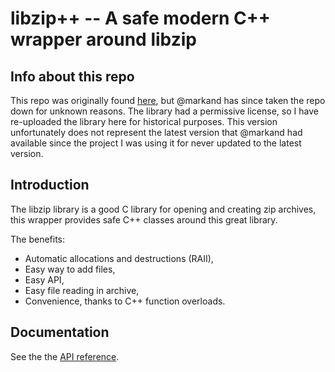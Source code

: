 libzip++ -- A safe modern C++ wrapper around libzip
===================================================

Info about this repo
--------------------
This repo was originally found [here](https://bitbucket.org/markand/libzip/), but @markand has since taken the repo down for unknown reasons. The library had a permissive license, so I have re-uploaded the library here for historical purposes. This version unfortunately does not represent the latest version that @markand had available since the project I was using it for never updated to the latest version.

Introduction
------------

The libzip library is a good C library for opening and creating zip archives, this wrapper provides safe C++ classes
around this great library.

The benefits:

  - Automatic allocations and destructions (RAII),
  - Easy way to add files,
  - Easy API,
  - Easy file reading in archive,
  - Convenience, thanks to C++ function overloads.

Documentation
-------------

See the the [API reference](http://markand.bitbucket.org/libzip).
